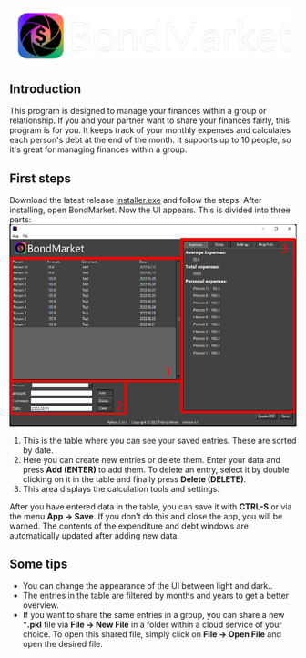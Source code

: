 ![](https://github.com/Meith0717/BondMarket/blob/main/Images/BondMarket_Logo_white.png)

## **Introduction**
This program is designed to manage your finances within a group 
or relationship. If you and your partner want to share your 
finances fairly, this program is for you. It keeps track of your 
monthly expenses and calculates each person's debt at the end of 
the month. It supports up to 10 people, so it's great for 
managing finances within a group.
## **First steps**
Download the latest release [Installer.exe](https://github.com/Meith0717/BondMarket/releases/) and follow the steps. After 
installing, open BondMarket. Now the UI appears. This is divided 
into three parts: 
![V4.1](https://github.com/Meith0717/BondMarket/blob/main/Images/BM_1.png)
1. This is the table where you can see your saved entries. These 
are sorted by date.
2. Here you can create new entries or delete them. Enter your 
data and press **Add (ENTER)** to add them. To delete an entry, 
select it by double clicking on it in the table and finally press 
**Delete (DELETE)**.
3. This area displays the calculation tools and settings.

After you have entered data in the table, you can save it with 
**CTRL-S** or via the menu **App -> Save**. If you don't do this 
and close the app, you will be warned. The contents of the 
expenditure and debt windows are automatically updated after 
adding new data. 

## **Some tips**
- You can change the appearance of the UI between light and dark..
- The entries in the table are filtered by months and years to get a better overview.
- If you want to share the same entries in a group, you can 
share a new ***.pkl** file via **File -> New File** in a folder 
within a cloud service of your choice. To open this shared file, 
simply click on **File -> Open File** and open the desired file.
